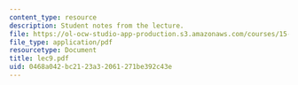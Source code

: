 ```yaml
---
content_type: resource
description: Student notes from the lecture.
file: https://ol-ocw-studio-app-production.s3.amazonaws.com/courses/15-301-managerial-psychology-laboratory-fall-2004/0468a042bc2123a32061271be392c43e_lec9.pdf
file_type: application/pdf
resourcetype: Document
title: lec9.pdf
uid: 0468a042-bc21-23a3-2061-271be392c43e
---
```

